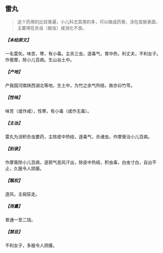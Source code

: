 ## 雷丸

> 这个药用的比较普遍，小儿科尤其用的多，可以做成药膏，涂在皮肤表面，主要用在杀虫（蛔虫）或消化不良。

##### 【本经原文】
一名雷矢。味苦，寒，有小毒。主杀三虫，逐毒气，胃中热，利丈夫，不利女子。作膏摩，除小儿百病。生山谷土中。
##### 【产地】
产我国河南陕西湖北等地，生土中，为竹之余气所结，故亦曰竹苓。
##### 【性味】
味苦（或作咸），性寒，有小毒（或作无毒）。
##### 【主治】
雷丸为消积杀虫要药，主除皮中热结，逐毒气，杀诸虫，作摩膏治小儿百病。
##### 【别录】
作摩膏除小儿百病，逐邪气恶风汗出，除皮中热结，积虫毒，白虫寸白，自出不止，久服令人阴痿。
##### 【甄权】
逐风，主痫狂走。
##### 【用量】
普通一至二钱。
##### 【禁忌】
不利女子，多服令人阴痿。